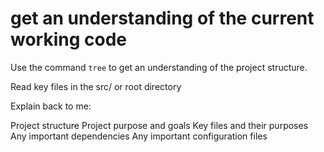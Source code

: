 # get an understanding of the current working code

Use the command `tree` to get an understanding of the project structure.

Read key files in the src/ or root directory

Explain back to me:

Project structure
Project purpose and goals
Key files and their purposes
Any important dependencies
Any important configuration files